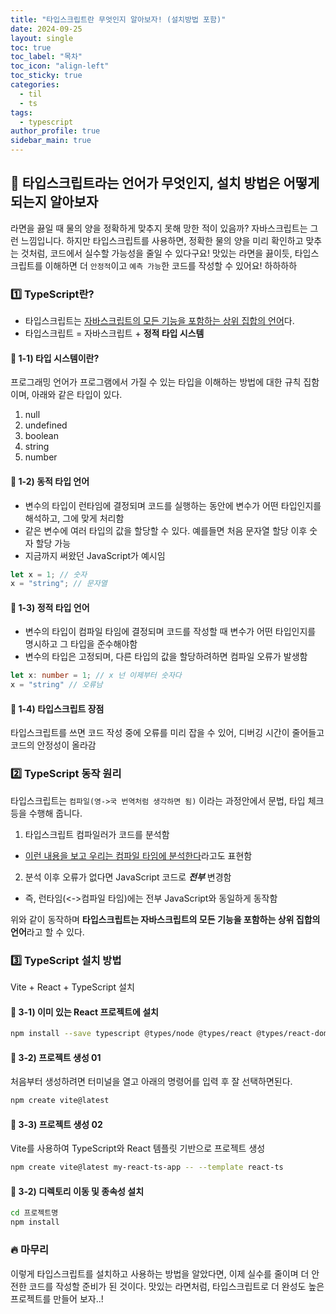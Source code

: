 ```yaml
---
title: "타입스크립트란 무엇인지 알아보자! (설치방법 포함)"
date: 2024-09-25
layout: single
toc: true
toc_label: "목차"
toc_icon: "align-left"
toc_sticky: true
categories:
  - til
  - ts  
tags:
  - typescript
author_profile: true
sidebar_main: true
---
```


## :ledger: 타입스크립트라는 언어가 무엇인지, 설치 방법은 어떻게 되는지 알아보자
라면을 끓일 때 물의 양을 정확하게 맞추지 못해 망한 적이 있음까? 자바스크립트는 그런 느낌입니다. 하지만 타입스크립트를 사용하면, 정확한 물의 양을 미리 확인하고 맞추는 것처럼, 코드에서 실수할 가능성을 줄일 수 있다구요! 맛있는 라면을 끓이듯, 타입스크립트를 이해하면 더 `안정적`이고 `예측 가능`한 코드를 작성할 수 있어요! 하하하하

### :one: TypeScript란?
- 타입스크립트는 <u>자바스크립트의 모든 기능을 포함하는 상위 집합의 언어</u>다.
- 타입스크립트 = 자바스크립트 + <b>정적 타입 시스템</b>

#### :pushpin: 1-1) 타입 시스템이란?
프로그래밍 언어가 프로그램에서 가질 수 있는 타입을 이해하는 방법에 대한 규칙 집함이며, 아래와 같은 타입이 있다.

1. null
2. undefined
3. boolean
4. string
5. number

#### :pushpin: 1-2) 동적 타입 언어
- 변수의 타입이 런타임에 결정되며 코드를 실행하는 동안에 변수가 어떤 타입인지를 해석하고, 그에 맞게 처리함
- 같은 변수에 여러 타입의 값을 할당할 수 있다. 예를들면 처음 문자열 할당 이후 숫자 할당 가능
- 지금까지 써왔던 JavaScript가 예시임

```javascript
let x = 1; // 숫자
x = "string"; // 문자열
```

#### :pushpin: 1-3) 정적 타입 언어
- 변수의 타입이 컴파일 타임에 결정되며 코드를 작성할 때 변수가 어떤 타입인지를 명시하고 그 타입을 준수해야함
- 변수의 타입은 고정되며, 다른 타입의 값을 할당하려하면 컴파일 오류가 발생함

```typescript
let x: number = 1; // x 넌 이제부터 숫자다 
x = "string" // 오류남 
```

#### :pushpin: 1-4) 타입스크립트 장점
타입스크립트를 쓰면 코드 작성 중에 오류를 미리 잡을 수 있어, 디버깅 시간이 줄어들고 코드의 안정성이 올라감

### :two: TypeScript 동작 원리
타입스크립트는 `컴파일(영->국 번역처럼 생각하면 됨)` 이라는 과정안에서 문법, 타입 체크 등을 수행해 줍니다.

1. 타입스크립트 컴파일러가 코드를 분석함
  - <u>이런 내용을 보고 우리는 컴파일 타임에 분석한다</u>라고도 표현함
2. 분석 이후 오류가 없다면 JavaScript 코드로 ***전부*** 변경함
  - 즉, 런타임(<->컴파일 타임)에는 전부 JavaScript와 동일하게 동작함

위와 같이 동작하며 **타입스크립트는 자바스크립트의 모든 기능을 포함하는 상위 집합의 언어**라고 할 수 있다.

### :three: TypeScript 설치 방법
Vite + React + TypeScript 설치

#### :pushpin: 3-1) 이미 있는 React 프로젝트에 설치

```bash
npm install --save typescript @types/node @types/react @types/react-dom @types/jest
```

#### :pushpin: 3-2) 프로젝트 생성 01
처음부터 생성하려면 터미널을 열고 아래의 명령어를 입력 후 잘 선택하면된다.

```bash
npm create vite@latest
```

#### :pushpin: 3-3) 프로젝트 생성 02
Vite를 사용하여 TypeScript와 React 템플릿 기반으로 프로젝트 생성

```bash
npm create vite@latest my-react-ts-app -- --template react-ts
```

#### :pushpin: 3-2) 디렉토리 이동 및 종속성 설치
```bash
cd 프로젝트명
npm install
```

### :fire: 마무리
이렇게 타입스크립트를 설치하고 사용하는 방법을 알았다면, 이제 실수를 줄이며 더 안전한 코드를 작성할 준비가 된 것이다. 맛있는 라면처럼, 타입스크립트로 더 완성도 높은 프로젝트를 만들어 보자..!